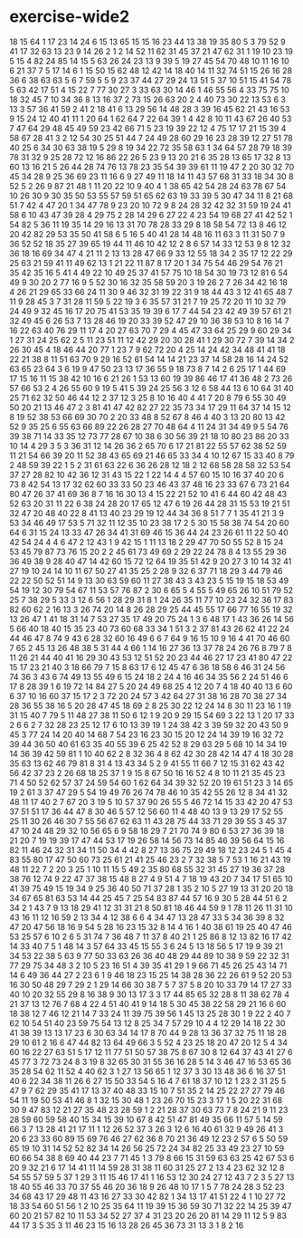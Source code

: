 # exercise-wide2
18
15
64
1
17
23
14
24
6
15
13
65
15
15
16
23
44
13
38
19
35
80
5
3
79
52
9
41
17
32
63
13
23
9
14
26
2
1
2
14
52
11
62
31
45
37
21
47
62
31
1
19
10
23
19
5
15
4
82
24
85
14
15
5
63
26
24
23
13
9
39
5
19
27
45
54
70
48
10
11
16
10
6
21
37
7
5
17
14
6
1
15
50
15
62
48
12
42
14
18
40
14
11
32
74
51
15
26
16
28
36
6
38
63
63
5
6
7
59
5
5
9
23
37
44
27
29
24
13
51
5
37
10
51
15
41
54
78
5
63
42
17
51
4
15
22
7
77
30
27
3
33
63
30
14
46
1
46
55
56
4
33
75
75
10
18
32
45
7
10
34
36
8
13
16
37
2
73
15
26
63
20
2
4
40
73
30
22
13
53
6
3
13
3
57
36
41
59
2
41
2
18
41
6
13
29
56
14
48
28
3
39
16
45
62
21
43
16
53
9
15
24
12
40
41
11
1
20
64
1
62
64
7
22
64
39
1
4
42
8
10
11
43
67
26
40
53
7
47
64
29
48
45
49
59
23
42
66
71
5
23
19
39
22
12
4
75
17
17
21
15
39
4
58
67
28
41
3
2
12
54
30
25
51
44
7
24
49
28
60
29
16
23
28
39
12
27
51
78
40
25
6
34
30
63
38
19
5
29
8
19
34
22
72
35
58
63
1
34
64
57
28
79
18
39
78
31
32
9
25
28
72
12
16
86
22
26
5
23
9
13
20
21
6
35
28
13
65
17
32
8
13
60
13
16
21
5
26
44
28
74
76
13
78
23
35
54
39
39
61
11
19
47
2
20
30
32
70
45
34
28
9
25
36
69
23
11
16
6
9
27
49
11
18
14
11
43
57
68
31
33
18
34
30
8
52
5
2
26
9
87
21
48
1
11
20
22
10
9
40
4
1
38
65
42
54
28
24
63
78
67
54
10
26
30
9
30
35
50
53
55
57
59
51
65
62
63
19
33
39
5
30
47
34
11
8
21
68
51
7
42
4
47
20
1
34
47
78
9
23
20
10
72
9
8
24
28
32
42
32
31
59
19
24
41
58
6
10
43
47
39
28
4
29
75
2
28
14
29
6
27
22
4
23
54
19
68
27
41
42
52
1
54
82
5
36
11
19
35
14
29
16
13
31
70
78
28
33
29
8
18
58
54
72
13
8
46
12
20
42
82
29
53
35
50
41
58
6
5
16
5
40
41
28
14
48
16
11
63
3
11
31
50
7
9
36
52
52
18
35
27
39
65
19
44
11
46
10
42
12
2
8
6
57
14
33
12
53
9
8
12
32
36
18
16
69
34
47
4
21
11
2
13
13
28
47
66
9
33
12
55
18
34
2
35
17
12
22
29
25
63
21
59
41
11
49
62
13
1
21
22
11
87
8
17
20
1
34
75
54
46
29
54
76
21
35
42
35
16
5
41
4
49
22
10
49
25
37
41
57
75
10
18
54
30
19
73
12
81
6
54
49
9
30
20
2
77
16
9
5
52
30
16
32
35
58
59
20
3
19
26
2
7
26
34
42
16
18
4
26
21
29
65
33
66
24
11
30
9
46
32
31
19
22
31
9
18
44
43
3
12
41
65
48
7
11
9
28
45
3
7
31
28
11
59
5
22
19
3
6
35
57
31
21
7
19
25
72
20
11
10
32
79
24
49
9
32
45
16
17
20
75
41
53
35
19
39
6
17
7
44
54
23
42
49
39
57
61
21
32
49
45
6
26
53
7
13
28
46
19
20
33
39
52
47
29
10
36
38
53
10
8
16
14
7
16
22
63
40
76
29
11
17
4
20
27
63
70
7
29
4
45
47
33
64
25
29
9
60
29
34
1
27
31
24
25
62
2
5
11
23
51
11
12
42
29
20
30
28
41
1
29
30
72
7
39
14
34
2
26
30
45
4
18
46
44
20
77
1
23
7
9
62
72
20
4
25
14
24
42
34
48
41
41
18
22
21
38
8
11
51
63
70
9
29
16
52
61
54
14
14
21
23
37
14
58
28
16
14
24
52
63
65
23
64
3
6
19
9
47
50
23
13
17
36
55
9
18
73
8
7
14
2
6
25
17
1
44
69
17
15
16
11
15
38
42
10
16
6
21
26
1
53
13
60
19
39
86
46
17
41
36
48
2
73
26
57
66
53
2
4
26
55
60
9
19
5
41
5
39
24
25
56
3
12
6
58
44
13
6
10
64
31
40
25
71
62
32
50
46
44
12
2
37
12
3
25
8
10
16
40
4
41
7
20
8
79
6
55
30
49
50
20
21
13
46
47
2
3
81
41
47
42
82
27
22
35
73
34
17
29
11
64
37
14
15
12
8
19
52
38
53
66
69
30
70
2
20
33
48
8
52
67
8
46
4
40
3
13
20
80
13
42
52
9
35
25
6
55
63
66
89
22
26
28
27
70
48
64
4
11
24
31
34
49
9
5
54
76
39
38
71
14
33
35
12
73
77
28
67
10
38
6
30
56
39
21
18
10
80
23
86
20
33
10
14
4
29
3
5
3
36
31
12
14
26
36
2
65
70
6
17
21
81
22
55
57
62
38
52
59
11
21
54
66
39
20
11
52
38
43
65
69
21
46
65
33
34
4
10
12
67
15
33
40
8
79
2
48
59
39
22
1
5
2
31
61
63
22
6
36
26
28
12
18
2
12
68
58
28
58
32
53
54
37
27
28
82
10
42
36
12
31
43
15
22
1
22
14
4
4
57
60
15
10
16
37
40
20
6
73
8
42
54
13
17
32
62
60
33
33
50
23
46
43
37
48
16
23
33
67
6
73
21
64
80
47
26
37
41
69
36
8
7
16
16
30
13
4
15
22
21
52
10
41
6
44
60
42
48
43
52
63
20
31
11
22
6
38
24
28
20
17
65
12
47
6
19
26
44
28
31
15
53
19
21
51
32
47
20
48
40
22
8
41
13
40
23
29
19
12
44
34
36
8
51
7
7
1
35
41
21
3
9
53
34
46
49
17
53
5
71
32
11
12
35
10
23
38
17
2
5
30
15
58
38
74
54
20
60
64
6
31
15
24
13
33
47
26
34
41
31
69
46
15
36
44
24
23
26
61
11
22
50
40
42
54
24
4
4
6
47
2
12
43
1
9
42
15
1
11
13
18
2
29
47
70
50
55
52
8
15
24
53
45
79
87
73
76
15
20
2
2
45
61
73
49
69
2
29
22
24
78
8
4
13
55
29
36
36
49
38
9
28
40
47
14
42
60
15
72
12
64
19
35
51
42
9
20
27
3
10
14
32
41
27
19
10
24
14
10
11
67
50
27
41
35
25
2
28
9
32
6
37
71
18
29
3
44
79
46
22
22
50
52
51
14
9
13
30
63
59
60
11
27
38
43
3
43
23
5
15
19
15
18
53
49
54
19
12
30
79
54
67
11
53
57
76
87
2
30
6
65
5
4
55
5
49
65
26
10
51
79
52
25
7
38
29
5
33
3
12
6
56
1
28
29
31
8
1
24
26
35
11
77
10
23
24
32
36
17
83
82
60
62
2
16
13
3
26
74
20
14
8
26
28
29
25
44
45
55
17
66
77
16
55
19
32
13
26
47
1
41
18
31
14
7
53
27
35
17
49
20
75
24
1
3
6
48
17
1
43
36
26
14
56
5
66
40
18
40
15
35
23
40
73
60
68
33
34
1
51
3
2
37
81
43
26
62
41
22
24
44
46
47
8
74
9
43
6
28
32
60
16
49
6
6
7
64
9
16
15
10
9
16
4
41
70
46
60
7
65
2
45
13
26
48
38
5
31
44
4
66
1
14
16
27
36
13
37
78
24
26
76
8
79
7
8
11
26
21
44
40
41
16
29
30
43
53
12
51
52
20
23
44
46
27
17
23
41
80
47
22
15
17
23
21
40
3
18
66
79
7
15
8
63
17
6
12
45
47
6
36
18
58
6
46
31
24
56
74
36
3
43
6
74
49
13
55
49
6
15
24
18
2
24
4
16
46
34
35
56
2
24
51
46
6
17
8
28
39
1
6
19
72
14
84
27
5
20
24
49
68
25
4
12
20
7
4
18
40
40
13
6
60
6
37
10
16
60
37
15
17
2
3
72
20
24
57
3
42
64
27
31
38
16
28
70
38
27
34
28
36
55
38
16
5
20
28
47
45
18
69
2
8
25
30
22
12
24
14
8
30
11
23
16
1
19
31
15
40
7
79
5
11
48
27
38
11
50
6
12
1
9
20
9
29
15
54
69
3
22
13
1
20
17
33
2
6
6
2
7
32
28
23
25
12
17
6
10
13
39
19
1
24
38
42
3
39
59
32
20
43
50
9
45
3
77
24
14
20
40
14
68
7
54
23
16
23
30
15
20
12
24
14
39
19
16
32
72
39
44
36
50
40
61
63
35
40
55
39
6
25
42
52
8
29
63
29
5
68
10
14
34
19
14
36
39
42
59
81
1
10
40
62
2
8
32
36
4
8
62
42
30
28
42
14
47
4
18
30
28
35
63
13
62
46
79
81
8
31
4
13
43
34
5
2
9
41
55
11
66
7
12
15
31
62
43
42
56
42
37
23
2
26
68
18
25
37
1
9
15
8
67
50
16
16
52
4
8
10
11
21
35
45
23
71
4
50
52
62
57
37
24
59
54
60
1
62
64
34
39
32
52
20
19
61
51
23
3
14
65
19
2
61
3
37
47
29
5
54
19
49
76
26
74
78
46
10
35
42
55
26
12
8
34
41
32
48
11
17
40
2
7
67
20
3
19
5
10
57
37
90
26
55
5
46
72
14
15
33
42
20
47
53
37
51
51
17
36
44
47
8
30
46
5
57
12
56
60
11
4
48
40
13
9
13
29
17
52
55
25
11
30
26
46
30
7
55
56
67
62
63
11
43
28
75
44
33
71
29
39
55
3
45
37
47
10
24
48
29
32
10
56
65
6
9
58
18
29
7
21
70
74
9
80
6
53
27
36
39
18
21
20
7
19
19
39
17
47
44
53
17
19
26
58
14
56
73
14
85
46
39
56
64
15
16
82
11
46
24
32
31
34
11
50
34
4
42
8
27
13
36
75
29
49
18
12
23
24
5
1
45
4
83
55
80
17
47
50
60
73
25
61
21
41
25
46
23
2
7
32
38
5
7
53
1
16
21
43
19
48
11
22
7
2
20
3
25
1
10
11
15
5
49
2
35
80
68
55
32
31
45
27
19
36
37
28
38
76
12
74
9
22
47
37
38
15
48
8
27
4
9
51
4
7
18
19
43
20
7
34
17
51
65
10
41
39
75
49
15
19
34
9
25
36
40
50
71
37
28
1
35
2
10
5
27
19
13
31
20
20
18
34
67
65
81
63
53
14
44
25
45
7
25
54
83
87
44
57
16
9
30
5
28
44
51
6
2
34
2
1
43
7
9
13
18
29
41
12
31
31
21
8
50
81
18
46
44
59
9
1
78
11
26
11
31
10
43
16
11
12
16
59
2
13
34
4
12
38
6
6
4
34
47
13
28
47
33
5
34
36
39
8
32
47
20
47
56
18
16
9
54
5
28
16
23
15
32
8
14
4
16
1
40
38
61
19
25
40
47
46
53
25
57
6
10
2
6
5
31
74
7
36
48
7
11
37
8
40
21
1
25
86
8
12
13
82
16
17
42
14
33
40
7
5
1
48
14
3
57
64
33
45
15
55
3
6
24
5
13
18
56
5
17
19
9
39
21
34
53
22
38
5
63
9
77
50
33
63
26
36
40
48
29
44
89
10
38
9
59
22
32
31
77
29
75
34
48
3
2
10
5
23
16
51
4
39
35
41
29
1
9
66
71
45
26
25
43
14
71
14
6
49
36
44
27
2
23
6
1
9
46
18
23
15
25
14
38
28
36
22
26
61
9
52
20
53
16
30
50
48
29
7
29
2
1
29
14
66
30
38
7
5
7
37
5
8
20
10
33
79
14
17
27
33
40
10
20
32
55
29
8
16
38
9
30
13
17
3
3
17
44
85
65
32
28
8
11
38
62
78
4
21
37
13
12
76
7
68
4
22
4
51
40
41
9
14
18
5
30
45
38
22
58
29
21
16
6
60
18
38
12
7
46
12
21
14
7
33
24
11
39
75
39
56
1
45
13
25
28
30
1
9
22
2
40
7
62
10
54
51
40
23
59
75
54
13
12
8
25
34
7
57
29
10
4
4
12
29
14
18
22
30
41
38
39
13
13
17
23
6
30
63
34
14
17
8
70
44
9
28
13
36
37
32
75
11
18
28
29
10
61
2
16
6
47
44
82
13
64
49
66
3
5
52
4
23
25
18
20
47
20
12
5
4
34
60
16
22
27
63
51
5
17
12
11
77
51
50
57
38
75
8
67
30
8
12
64
37
43
41
27
6
45
77
3
72
73
24
8
3
19
8
32
65
30
31
55
36
16
28
5
14
3
46
47
16
53
65
36
35
28
54
62
11
52
4
40
62
3
1
27
13
56
65
1
12
37
3
30
13
48
36
6
16
37
51
40
6
22
34
38
11
26
6
27
15
50
33
54
5
16
4
7
61
18
37
10
12
1
23
2
31
25
5
47
9
7
62
29
35
41
17
13
37
40
48
33
15
10
7
51
35
2
14
25
22
27
27
79
46
54
11
19
50
53
41
46
8
1
32
15
30
48
1
23
26
70
15
23
3
17
1
5
20
22
31
68
30
9
47
83
12
21
27
35
48
23
28
59
1
2
21
28
37
30
63
73
7
8
24
21
9
11
23
28
59
60
59
58
40
15
34
15
39
10
67
8
42
51
47
81
49
35
66
11
57
5
14
59
66
3
7
13
28
41
21
17
11
1
12
26
52
37
3
26
3
12
6
16
40
61
32
9
49
26
41
3
20
6
23
33
60
89
15
69
76
46
27
62
36
8
70
21
36
49
12
23
2
57
6
5
50
59
65
19
10
31
14
52
52
82
34
14
26
56
25
72
24
34
82
25
33
49
23
27
10
59
60
66
54
38
8
69
40
44
23
7
71
45
1
3
79
8
66
15
31
59
63
63
25
42
67
53
6
20
9
32
21
6
17
14
41
11
14
59
28
31
38
11
60
31
25
27
2
13
4
23
62
32
12
8
54
55
57
59
5
37
1
29
3
11
15
46
17
41
1
16
53
12
30
24
27
12
43
7
2
3
5
27
13
18
40
55
46
33
70
37
55
46
20
36
18
9
26
48
10
17
1
5
7
78
24
28
3
52
23
34
68
43
17
29
48
11
43
16
27
33
30
42
82
1
34
13
17
41
51
22
4
1
10
27
72
18
33
54
60
51
56
1
2
10
25
35
64
11
19
39
15
36
59
30
71
32
22
14
25
39
47
60
20
21
57
82
10
11
53
34
52
27
37
4
31
23
20
26
20
81
14
29
11
12
5
9
83
44
17
3
5
35
3
11
46
23
15
16
13
28
26
45
36
73
31
13
3
1
8
2
16
